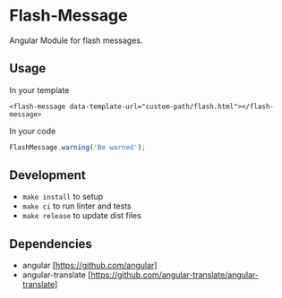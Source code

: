 # Flash-Message

Angular Module for flash messages. 

## Usage

In your template

```
<flash-message data-template-url="custom-path/flash.html"></flash-message>
```

In your code

```javascript
FlashMessage.warning('Be warned');
```

## Development

- `make install` to setup
- `make ci` to run linter and tests
- `make release` to update dist files

## Dependencies

- angular [https://github.com/angular]
- angular-translate [https://github.com/angular-translate/angular-translate]
